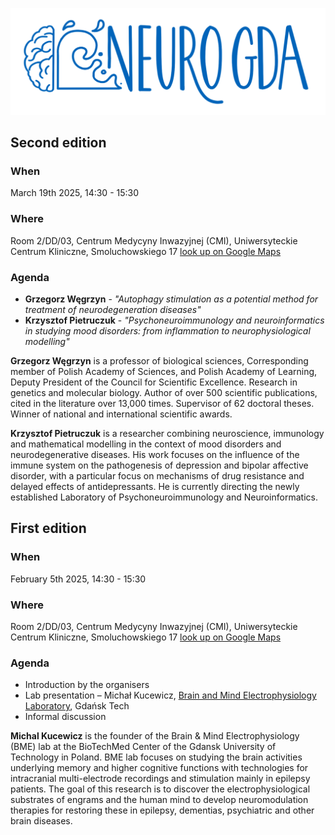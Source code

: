 ![](assets/img/neurogda_logo.png)

## Second edition

### When

March 19th 2025, 14:30 - 15:30

### Where 

Room 2/DD/03, Centrum Medycyny Inwazyjnej (CMI), Uniwersyteckie Centrum Kliniczne, Smoluchowskiego 17 [look up on Google Maps](https://maps.app.goo.gl/tLA2EAiwJDySVomu9)

### Agenda

- **Grzegorz Węgrzyn** - _"Autophagy stimulation as a potential method for treatment of neurodegeneration diseases"_
- **Krzysztof Pietruczuk** - _"Psychoneuroimmunology and neuroinformatics in studying mood disorders: from inflammation to neurophysiological modelling"_

**Grzegorz Węgrzyn** is a professor of biological sciences, Corresponding member of Polish Academy of Sciences, and Polish Academy of Learning, Deputy President of the Council for Scientific Excellence. Research in genetics and molecular biology. Author of over 500 scientific publications, cited in the literature over 13,000 times. Supervisor of 62 doctoral theses. Winner of national and international scientific awards.

**Krzysztof Pietruczuk** is a researcher combining neuroscience, immunology and mathematical modelling in the context of mood disorders and neurodegenerative diseases. His work focuses on the influence of the immune system on the pathogenesis of depression and bipolar affective disorder, with a particular focus on mechanisms of drug resistance and delayed effects of antidepressants. He is currently directing the newly established Laboratory of Psychoneuroimmunology and Neuroinformatics.


## First edition

### When

February 5th 2025, 14:30 - 15:30

### Where 

Room 2/DD/03, Centrum Medycyny Inwazyjnej (CMI), Uniwersyteckie Centrum Kliniczne, Smoluchowskiego 17 [look up on Google Maps](https://maps.app.goo.gl/tLA2EAiwJDySVomu9)

### Agenda

- Introduction by the organisers
- Lab presentation – Michał Kucewicz, [Brain and Mind Electrophysiology Laboratory](https://brainmindlab.com), Gdańsk Tech
- Informal discussion

**Michal Kucewicz** is the founder of the Brain & Mind Electrophysiology (BME) lab at the BioTechMed Center of the Gdansk University of Technology in Poland. BME lab focuses on studying the brain activities underlying memory and higher cognitive functions with technologies for intracranial multi-electrode recordings and stimulation mainly in epilepsy patients. The goal of this research is to discover the electrophysiological substrates of engrams and the human mind to develop neuromodulation therapies for restoring these in epilepsy, dementias, psychiatric and other brain diseases.